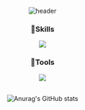 



<div align="center">
 
 ![header](https://capsule-render.vercel.app/api?type=waving&text=Welcome!&fontColor=fff&height=300&fontAlignY=45&fontSize=100&color=gradient&animation=fadeIn&section=header)

### 💪Skills 
<img src="https://img.shields.io/badge/JavaScript-F7DF1E?style=for-the-badge&logo=JavaScript&logoColor=white">

### 🔨Tools
<img src="https://img.shields.io/badge/Git-F05032?style=for-the-badge&logo=GIT&logoColor=white">
<br>
<br>

![Anurag's GitHub stats](https://github-readme-stats.vercel.app/api?username=dev-soyeon&show_icons=true&theme=tokyonight)
 </div>
